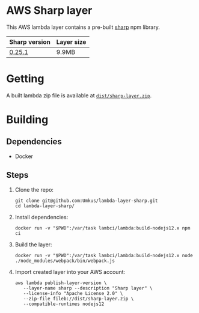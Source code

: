 # AWS Sharp layer
This AWS lambda layer contains a pre-built [sharp](https://www.npmjs.com/package/sharp) npm library.

|Sharp version| Layer size|
|---|---|
|[0.25.1](https://github.com/lovell/sharp/releases/tag/v0.25.1)|9.9MB|

# Getting
A built lambda zip file is available at [`dist/sharp-layer.zip`](./dist/sharp-layer.zip).

# Building

## Dependencies
* Docker

## Steps
1. Clone the repo: 
    ```shell script
    git clone git@github.com:Umkus/lambda-layer-sharp.git
    cd lambda-layer-sharp/
    ```
1. Install dependencies:
    ```shell script
    docker run -v "$PWD":/var/task lambci/lambda:build-nodejs12.x npm ci
    ```
1. Build the layer:
    ```shell script
    docker run -v "$PWD":/var/task lambci/lambda:build-nodejs12.x node ./node_modules/webpack/bin/webpack.js
    ```
1. Import created layer into your AWS account:
    ```shell script
    aws lambda publish-layer-version \
       --layer-name sharp --description "Sharp layer" \
       --license-info "Apache License 2.0" \
       --zip-file fileb://dist/sharp-layer.zip \
       --compatible-runtimes nodejs12
    ```
